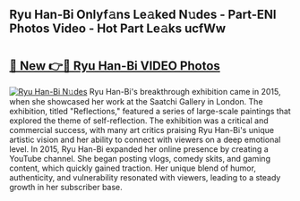 ## Ryu Han-Bi Onlyf𝚊ns Le𝚊ked N𝚞des - Part-ENl Photos Video - Hot Part Le𝚊ks ucfWw

# <h2><a href="http://ab54497.deff.icu/?id=Ryu+Han-Bi">🔗 New 👉🔴 Ryu Han-Bi VIDEO Photos</a></h2>

[![Ryu Han-Bi N𝚞des](https://i.imgur.com/rIISA9y.gif)](http://ab54497.deff.icu/?id=Ryu+Han-Bi)
Ryu Han-Bi's breakthrough exhibition came in 2015, when she showcased her work at the Saatchi Gallery in London. The exhibition, titled "Reflections," featured a series of large-scale paintings that explored the theme of self-reflection. The exhibition was a critical and commercial success, with many art critics praising Ryu Han-Bi's unique artistic vision and her ability to connect with viewers on a deep emotional level. In 2015, Ryu Han-Bi expanded her online presence by creating a YouTube channel. She began posting vlogs, comedy skits, and gaming content, which quickly gained traction. Her unique blend of humor, authenticity, and vulnerability resonated with viewers, leading to a steady growth in her subscriber base.
